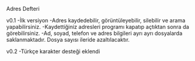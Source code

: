 Adres Defteri

v0.1
-İlk versiyon
-Adres kaydedebilir, görüntüleyebilir, silebilir ve arama yapabilirsiniz.
-Kaydettiğiniz adresleri programı kapatıp açtıktan sonra da görebilirsiniz.
-Ad, soyad, telefon ve adres bilgileri ayrı ayrı dosyalarda saklanmaktadır. Dosya sayısı ileride azaltılacaktır.

v0.2
-Türkçe karakter desteği eklendi
